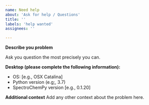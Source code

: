 ```yaml
---
name: Need help
about: 'Ask for help / Questions'
title: ''
labels: 'help wanted'
assignees: ''

---
```


**Describe you problem**

Ask you question the most precisely you can. 


**Desktop (please complete the following information):**
 - OS: [e.g., OSX Catalina]
 - Python version (e.g;, 3.7)
 - SpectroChemPy version [e.g.,  0.1.20]

**Additional context**
Add any other context about the problem here.

